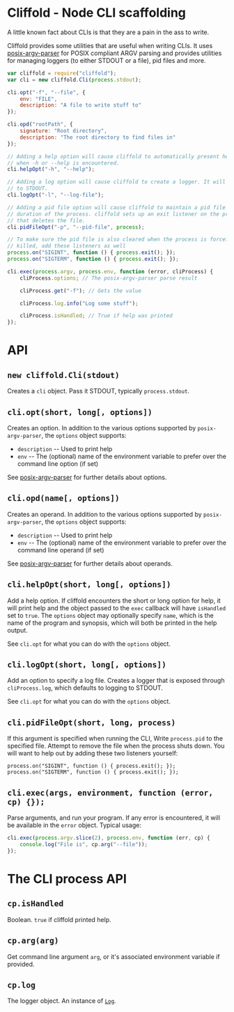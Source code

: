 # Cliffold - Node CLI scaffolding

A little known fact about CLIs is that they are a pain in the ass to write.

Cliffold provides some utilities that are useful when writing CLIs. It uses
[posix-argv-parser](http://github.com/busterjs/posix-argv-parser) for POSIX
compliant ARGV parsing and provides utilities for managing loggers (to either
STDOUT or a file), pid files and more.

```js
var cliffold = require("cliffold");
var cli = new cliffold.Cli(process.stdout);

cli.opt("-f", "--file", {
    env: "FILE",
    description: "A file to write stuff to"
});

cli.opd("rootPath", {
    signature: "Root directory",
    description: "The root directory to find files in"
});

// Adding a help option will cause cliffold to automatically present help output
// when -h or --help is encountered.
cli.helpOpt("-h", "--help");

// Adding a log option will cause cliffold to create a logger. It will default
// to STDOUT.
cli.logOpt("-l", "--log-file");

// Adding a pid file option will cause cliffold to maintain a pid file for the
// duration of the process. cliffold sets up an exit listener on the process
// that deletes the file.
cli.pidFileOpt("-p", "--pid-file", process);

// To make sure the pid file is also cleared when the process is forcefully
// killed, add these listeners as well
process.on("SIGINT", function () { process.exit(); });
process.on("SIGTERM", function () { process.exit(); });

cli.exec(process.argv, process.env, function (error, cliProcess) {
    cliProcess.options; // The posix-argv-parser parse result

    cliProcess.get("-f"); // Gets the value

    cliProcess.log.info("Log some stuff");

    cliProcess.isHandled; // True if help was printed
});
```

# API

## `new cliffold.Cli(stdout)`

Creates a `cli` object. Pass it STDOUT, typically `process.stdout`.

## `cli.opt(short, long[, options])`

Creates an option. In addition to the various options supported by
`posix-argv-parser`, the `options` object supports:

* `description` -- Used to print help
* `env` -- The (optional) name of the environment variable to prefer over the
  command line option (if set)

See [posix-argv-parser](https://github.com/busterjs/posix-argv-parser) for
further details about options.

## `cli.opd(name[, options])`

Creates an operand. In addition to the various options supported by
`posix-argv-parser`, the `options` object supports:

* `description` -- Used to print help
* `env` -- The (optional) name of the environment variable to prefer over the
  command line operand (if set)

See [posix-argv-parser](https://github.com/busterjs/posix-argv-parser) for
further details about operands.

## `cli.helpOpt(short, long[, options])`

Add a help option. If cliffold encounters the short or long option for help, it
will print help and the object passed to the `exec` callback will have
`isHandled` set to `true`. The `options` object may optionally specify `name`,
which is the name of the program and synopsis, which will both be printed in the
help output.

See `cli.opt` for what you can do with the `options` object.

## `cli.logOpt(short, long[, options])`

Add an option to specify a log file. Creates a logger that is exposed through
`cliProcess.log`, which defaults to logging to STDOUT.

See `cli.opt` for what you can do with the `options` object.

## `cli.pidFileOpt(short, long, process)`

If this argument is specified when running the CLI, Write `process.pid` to the
specified file. Attempt to remove the file when the process shuts down. You will
want to help out by adding these two listeners yourself:

```
process.on("SIGINT", function () { process.exit(); });
process.on("SIGTERM", function () { process.exit(); });
```

## `cli.exec(args, environment, function (error, cp) {});`

Parse arguments, and run your program. If any error is encountered, it will be
available in the `error` object. Typical usage:

```js
cli.exec(process.argv.slice(2), process.env, function (err, cp) {
    console.log("File is", cp.arg("--file"));
});
```

# The CLI process API

## `cp.isHandled`

Boolean. `true` if cliffold printed help.

## `cp.arg(arg)`

Get command line argument `arg`, or it's associated environment variable if
provided.

## `cp.log`

The logger object. An instance of [`Log`](https://npmjs.org/package/log).
